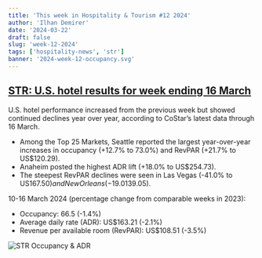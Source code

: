 ```yaml
---
title: 'This week in Hospitality & Tourism #12 2024'
author: 'Ilhan Demirer'
date: '2024-03-22'
draft: false
slug: 'week-12-2024'
tags: ['hospitality-news', 'str']
banner: '2024-week-12-occupancy.svg'
---
```


## [STR: U.S. hotel results for week ending 16 March](https://str.com/press-release/us-hotel-results-week-ending-16-march)

U.S. hotel performance increased from the previous week but showed continued declines year over year, according to CoStar’s latest data through 16 March.

- Among the Top 25 Markets, Seattle reported the largest year-over-year increases in occupancy (+12.7% to 73.0%) and RevPAR (+21.7% to US$120.29).
- Anaheim posted the highest ADR lift (+18.0% to US$254.73).
- The steepest RevPAR declines were seen in Las Vegas (-41.0% to US$167.50) and New Orleans (-19.0% to US$139.05).

10-16 March 2024 (percentage change from comparable weeks in 2023):

- Occupancy: 66.5 (-1.4%)
- Average daily rate (ADR): US$163.21 (-2.1%)
- Revenue per available room (RevPAR): US$108.51 (-3.5%)

![STR Occupancy & ADR](/images/blogimages/2024-week-12-occupancy.svg)
